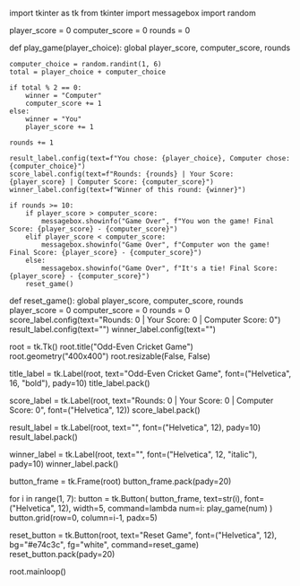 import tkinter as tk
from tkinter import messagebox
import random

player_score = 0
computer_score = 0
rounds = 0

def play_game(player_choice):
    global player_score, computer_score, rounds

    computer_choice = random.randint(1, 6)
    total = player_choice + computer_choice

    if total % 2 == 0:
        winner = "Computer"
        computer_score += 1
    else:
        winner = "You"
        player_score += 1

    rounds += 1
    
    result_label.config(text=f"You chose: {player_choice}, Computer chose: {computer_choice}")
    score_label.config(text=f"Rounds: {rounds} | Your Score: {player_score} | Computer Score: {computer_score}")
    winner_label.config(text=f"Winner of this round: {winner}")

    if rounds >= 10:
        if player_score > computer_score:
            messagebox.showinfo("Game Over", f"You won the game! Final Score: {player_score} - {computer_score}")
        elif player_score < computer_score:
            messagebox.showinfo("Game Over", f"Computer won the game! Final Score: {player_score} - {computer_score}")
        else:
            messagebox.showinfo("Game Over", f"It's a tie! Final Score: {player_score} - {computer_score}")
        reset_game()

def reset_game():
    global player_score, computer_score, rounds
    player_score = 0
    computer_score = 0
    rounds = 0
    score_label.config(text="Rounds: 0 | Your Score: 0 | Computer Score: 0")
    result_label.config(text="")
    winner_label.config(text="")

root = tk.Tk()
root.title("Odd-Even Cricket Game")
root.geometry("400x400")
root.resizable(False, False)

title_label = tk.Label(root, text="Odd-Even Cricket Game", font=("Helvetica", 16, "bold"), pady=10)
title_label.pack()

score_label = tk.Label(root, text="Rounds: 0 | Your Score: 0 | Computer Score: 0", font=("Helvetica", 12))
score_label.pack()

result_label = tk.Label(root, text="", font=("Helvetica", 12), pady=10)
result_label.pack()

winner_label = tk.Label(root, text="", font=("Helvetica", 12, "italic"), pady=10)
winner_label.pack()

button_frame = tk.Frame(root)
button_frame.pack(pady=20)

for i in range(1, 7):
    button = tk.Button(
        button_frame, 
        text=str(i), 
        font=("Helvetica", 12), 
        width=5, 
        command=lambda num=i: play_game(num)
    )
    button.grid(row=0, column=i-1, padx=5)

reset_button = tk.Button(root, text="Reset Game", font=("Helvetica", 12), bg="#e74c3c", fg="white", command=reset_game)
reset_button.pack(pady=20)

root.mainloop()

